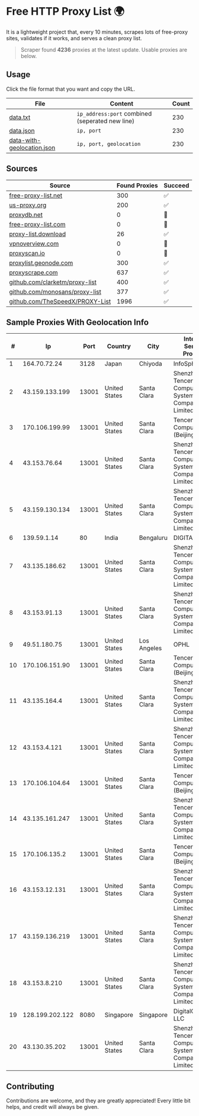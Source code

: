 
# Free HTTP Proxy List 🌍

It is a lightweight project that, every 10 minutes, scrapes lots of free-proxy sites, validates if it works, and serves a clean proxy list.


> Scraper found **4236** proxies at the latest update. Usable proxies are below.

## Usage

Click the file format that you want and copy the URL.


|File|Content|Count|
|----|-------|-----|
|[data.txt](https://raw.githubusercontent.com/themiralay/Proxy-List-World/master/data.txt)|`ip_address:port` combined (seperated new line)|230|
|[data.json](https://raw.githubusercontent.com/themiralay/Proxy-List-World/master/data.json)|`ip, port`|230|
|[data-with-geolocation.json](https://raw.githubusercontent.com/themiralay/Proxy-List-World/master/data-with-geolocation.json)|`ip, port, geolocation`|230|

## Sources

|Source|Found Proxies|Succeed|
|------|-------------|-------|
|[free-proxy-list.net](https://free-proxy-list.net)|300|✅|
|[us-proxy.org](https://www.us-proxy.org)|200|✅|
|[proxydb.net](http://proxydb.net)|0|🚫|
|[free-proxy-list.com](https://free-proxy-list.com/?page=&port=&type%5B%5D=http&type%5B%5D=https&up_time=0&search=Search)|0|🚫|
|[proxy-list.download](https://www.proxy-list.download/HTTP)|26|✅|
|[vpnoverview.com](https://vpnoverview.com/privacy/anonymous-browsing/free-proxy-servers)|0|🚫|
|[proxyscan.io](https://www.proxyscan.io)|0|🚫|
|[proxylist.geonode.com](https://proxylist.geonode.com/api/proxy-list?limit=300&page=1&sort_by=lastChecked&sort_type=desc&protocols=http,https)|300|✅|
|[proxyscrape.com](https://api.proxyscrape.com/v2/?request=displayproxies&protocol=http&timeout=10000&country=all&ssl=all&anonymity=all)|637|✅|
|[github.com/clarketm/proxy-list](https://raw.githubusercontent.com/clarketm/proxy-list/master/proxy-list-raw.txt)|400|✅|
|[github.com/monosans/proxy-list](https://raw.githubusercontent.com/monosans/proxy-list/main/proxies/http.txt)|377|✅|
|[github.com/TheSpeedX/PROXY-List](https://raw.githubusercontent.com/TheSpeedX/PROXY-List/master/http.txt)|1996|✅|


## Sample Proxies With Geolocation Info

|#|Ip|Port|Country|City|Internet Service Provider|
|-|--|----|-------|----|-------------------------|
|1|164.70.72.24|3128|Japan|Chiyoda|InfoSphere|
|2|43.159.133.199|13001|United States|Santa Clara|Shenzhen Tencent Computer Systems Company Limited|
|3|170.106.199.99|13001|United States|Santa Clara|Tencent Cloud Computing (Beijing) Co|
|4|43.153.76.64|13001|United States|Santa Clara|Shenzhen Tencent Computer Systems Company Limited|
|5|43.159.130.134|13001|United States|Santa Clara|Shenzhen Tencent Computer Systems Company Limited|
|6|139.59.1.14|80|India|Bengaluru|DIGITALOCEAN|
|7|43.135.186.62|13001|United States|Santa Clara|Shenzhen Tencent Computer Systems Company Limited|
|8|43.153.91.13|13001|United States|Santa Clara|Shenzhen Tencent Computer Systems Company Limited|
|9|49.51.180.75|13001|United States|Los Angeles|OPHL|
|10|170.106.151.90|13001|United States|Santa Clara|Tencent Cloud Computing (Beijing) Co|
|11|43.135.164.4|13001|United States|Santa Clara|Shenzhen Tencent Computer Systems Company Limited|
|12|43.153.4.121|13001|United States|Santa Clara|Shenzhen Tencent Computer Systems Company Limited|
|13|170.106.104.64|13001|United States|Santa Clara|Tencent Cloud Computing (Beijing) Co|
|14|43.135.161.247|13001|United States|Santa Clara|Shenzhen Tencent Computer Systems Company Limited|
|15|170.106.135.2|13001|United States|Santa Clara|Tencent Cloud Computing (Beijing) Co|
|16|43.153.12.131|13001|United States|Santa Clara|Shenzhen Tencent Computer Systems Company Limited|
|17|43.159.136.219|13001|United States|Santa Clara|Shenzhen Tencent Computer Systems Company Limited|
|18|43.153.8.210|13001|United States|Santa Clara|Shenzhen Tencent Computer Systems Company Limited|
|19|128.199.202.122|8080|Singapore|Singapore|DigitalOcean, LLC|
|20|43.130.35.202|13001|United States|Santa Clara|Shenzhen Tencent Computer Systems Company Limited|



## Contributing

Contributions are welcome, and they are greatly appreciated! Every
little bit helps, and credit will always be given.

